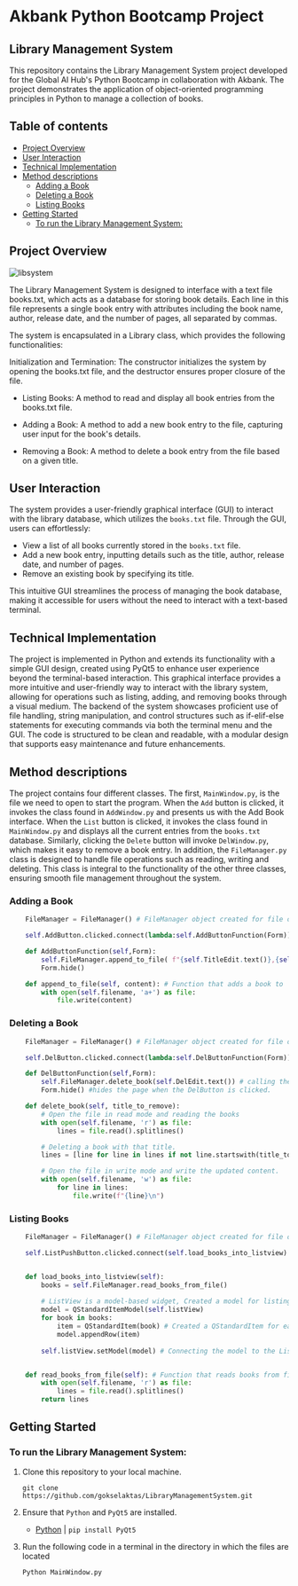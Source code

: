 
# Akbank Python Bootcamp Project
## Library Management System

This repository contains the Library Management System project developed for the Global AI Hub's Python Bootcamp in collaboration with Akbank. The project demonstrates the application of object-oriented programming principles in Python to manage a collection of books.

## Table of contents
  - [Project Overview](#project-overview)
  - [User Interaction](#user-interaction)
  - [Technical Implementation](#technical-implementation)
  - [Method descriptions](#method-descriptions)
    - [Adding a Book](#adding-a-book)
    - [Deleting a Book](#deleting-a-book)
    - [Listing Books](#listing-books)
  - [Getting Started](#getting-started)
    - [To run the Library Management System:](#to-run-the-library-management-system)

## Project Overview
![libsystem](https://github.com/gokselaktas/LibraryManagementSystem/assets/33264492/cd9d3953-a028-4e0b-a024-7517b368c7d9)


The Library Management System is designed to interface with a text file books.txt, which acts as a database for storing book details. Each line in this file represents a single book entry with attributes including the book name, author, release date, and the number of pages, all separated by commas.

The system is encapsulated in a Library class, which provides the following functionalities:

Initialization and Termination: The constructor initializes the system by opening the books.txt file, and the destructor ensures proper closure of the file.

 - Listing Books: A method to read and display all book entries from the books.txt file.

 - Adding a Book: A method to add a new book entry to the file, capturing user input for the book's details.

 - Removing a Book: A method to delete a book entry from the file based on a given title.

## User Interaction

The system provides a user-friendly graphical interface (GUI) to interact with the library database, which utilizes the `books.txt` file. Through the GUI, users can effortlessly:

- View a list of all books currently stored in the `books.txt` file.
- Add a new book entry, inputting details such as the title, author, release date, and number of pages.
- Remove an existing book by specifying its title.

This intuitive GUI streamlines the process of managing the book database, making it accessible for users without the need to interact with a text-based terminal.


## Technical Implementation

The project is implemented in Python and extends its functionality with a simple GUI design, created using PyQt5 to enhance user experience beyond the terminal-based interaction. This graphical interface provides a more intuitive and user-friendly way to interact with the library system, allowing for operations such as listing, adding, and removing books through a visual medium. The backend of the system showcases proficient use of file handling, string manipulation, and control structures such as if-elif-else statements for executing commands via both the terminal menu and the GUI. The code is structured to be clean and readable, with a modular design that supports easy maintenance and future enhancements.

## Method descriptions

The project contains four different classes. The first, `MainWindow.py`, is the file we need to open to start the program. When the `Add` button is clicked, it invokes the class found in `AddWindow.py` and presents us with the Add Book interface. When the `List` button is clicked, it invokes the class found in `MainWindow.py` and displays all the current entries from the `books.txt` database. Similarly, clicking the `Delete` button will invoke `DelWindow.py`, which makes it easy to remove a book entry. In addition, the `FileManager.py` class is designed to handle file operations such as reading, writing and deleting. This class is integral to the functionality of the other three classes, ensuring smooth file management throughout the system. 

### Adding a Book
  
```python
    FileManager = FileManager() # FileManager object created for file operations
```
```python
    self.AddButton.clicked.connect(lambda:self.AddButtonFunction(Form)) # when the AddButton clicked
```
```python
    def AddButtonFunction(self,Form):
        self.FileManager.append_to_file( f"{self.TitleEdit.text()},{self.AuthorEdit.text()},{self.YearEdit.text()},{self.PageEdit.text()}\n") # calling the append_to_file method
        Form.hide()
```
```python
    def append_to_file(self, content): # Function that adds a book to 'Books.txt'
        with open(self.filename, 'a+') as file:
            file.write(content)
```

### Deleting a Book

```python
    FileManager = FileManager() # FileManager object created for file operations
```
```python
    self.DelButton.clicked.connect(lambda:self.DelButtonFunction(Form)) # when the DelButton clicked
```
```python
    def DelButtonFunction(self,Form):
        self.FileManager.delete_book(self.DelEdit.text()) # calling the delete_book method
        Form.hide() #hides the page when the DelButton is clicked.
```
```python
    def delete_book(self, title_to_remove):
        # Open the file in read mode and reading the books
        with open(self.filename, 'r') as file:
            lines = file.read().splitlines()

        # Deleting a book with that title.
        lines = [line for line in lines if not line.startswith(title_to_remove)]

        # Open the file in write mode and write the updated content.
        with open(self.filename, 'w') as file:
            for line in lines:
                file.write(f"{line}\n")
```

### Listing Books
  
```python
    FileManager = FileManager() # FileManager object created for file operation
```
```python
    self.ListPushButton.clicked.connect(self.load_books_into_listview)
```

```python

    def load_books_into_listview(self):
        books = self.FileManager.read_books_from_file()
        
        # ListView is a model-based widget, Created a model for listing books
        model = QStandardItemModel(self.listView)
        for book in books:
            item = QStandardItem(book) # Created a QStandardItem for each book and added it to model
            model.appendRow(item)
        
        self.listView.setModel(model) # Connecting the model to the ListView
```
```python

    def read_books_from_file(self): # Function that reads books from file
        with open(self.filename, 'r') as file:
            lines = file.read().splitlines()
        return lines

```



## Getting Started

### To run the Library Management System:

1. Clone this repository to your local machine.

   ``` git clone https://github.com/gokselaktas/LibraryManagementSystem.git ```

2. Ensure that `Python` and `PyQt5` are installed.
   - [Python](https://www.python.org/downloads/) | 
   ``` pip install PyQt5 ```
   

3. Run the following code in a terminal in the directory in which the files are located

    ``` Python MainWindow.py ```
